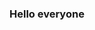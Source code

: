 ### Hello everyone

<!--
**PrimusOne** is a DnD group i am a member of, and this is a repository to add the new things into the aurorabuilder,
that have been released by Wizards of the Coast.
Some of the things are homebrew, and some are official.

The "Goal" of this repository is to make it easier for me, and my group, to add things into the aurorabuilder.
Like for example new content updated subraces or items and such.

!-->
